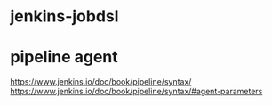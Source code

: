 # jenkins-jobdsl

# pipeline agent 

https://www.jenkins.io/doc/book/pipeline/syntax/
https://www.jenkins.io/doc/book/pipeline/syntax/#agent-parameters
